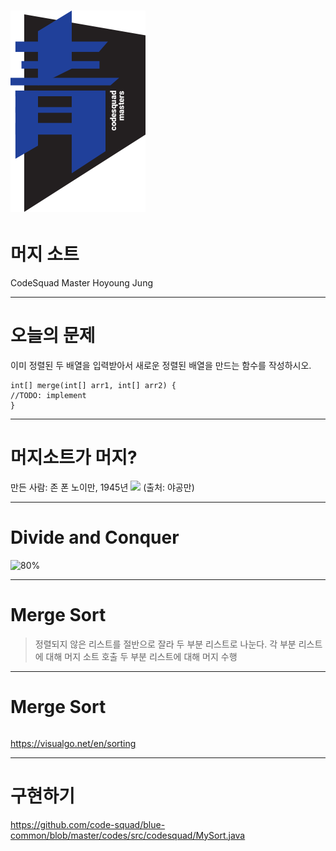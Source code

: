 # ![70%](images/img_blue.png)
# 머지 소트 
CodeSquad Master
Hoyoung Jung

---
<!-- page_number: true -->
# 오늘의 문제 
이미 정렬된 두 배열을 입력받아서 새로운 정렬된 배열을 만드는 함수를 작성하시오. 
```
int[] merge(int[] arr1, int[] arr2) {
//TODO: implement
}
```

---
# 머지소트가 머지?

만든 사람: 존 폰 노이만, 1945년
![](https://www.hooni.net/xe/files/attach/images/203/412/075/57e1ddf53aed328a6d6b13cd0cce522e.png)
(출처: 야공만) 

---

# Divide and Conquer

![80%](https://upload.wikimedia.org/wikipedia/commons/a/a9/Battle_of_Austerlitz_-_Situation_at_0900%2C_2_December_1805.png)

---
# Merge Sort
> 정렬되지 않은 리스트를 절반으로 잘라 두 부분 리스트로 나눈다.
> 각 부분 리스트에 대해 머지 소트 호출 
> 두 부분 리스트에 대해 머지 수행

---
# Merge Sort
```
```
https://visualgo.net/en/sorting

--- 
# 구현하기 
https://github.com/code-squad/blue-common/blob/master/codes/src/codesquad/MySort.java